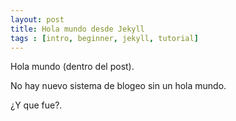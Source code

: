 ```yaml
---
layout: post
title: Hola mundo desde Jekyll 
tags : [intro, beginner, jekyll, tutorial]
---
```

Hola mundo (dentro del post). 

No hay nuevo sistema de blogeo sin un hola mundo.

¿Y que fue?.
